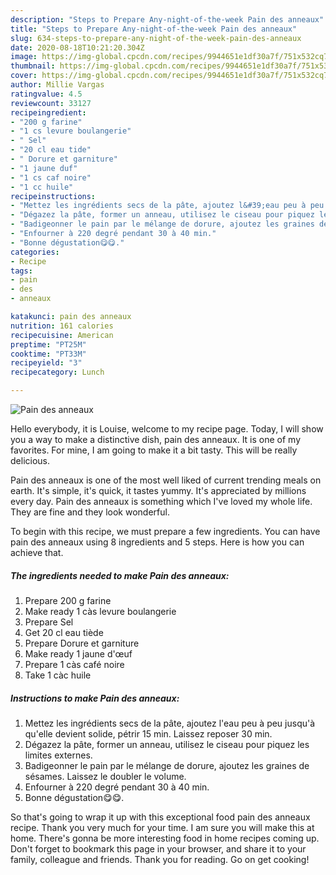 ```yaml
---
description: "Steps to Prepare Any-night-of-the-week Pain des anneaux"
title: "Steps to Prepare Any-night-of-the-week Pain des anneaux"
slug: 634-steps-to-prepare-any-night-of-the-week-pain-des-anneaux
date: 2020-08-18T10:21:20.304Z
image: https://img-global.cpcdn.com/recipes/9944651e1df30a7f/751x532cq70/pain-des-anneaux-photo-principale-de-la-recette.jpg
thumbnail: https://img-global.cpcdn.com/recipes/9944651e1df30a7f/751x532cq70/pain-des-anneaux-photo-principale-de-la-recette.jpg
cover: https://img-global.cpcdn.com/recipes/9944651e1df30a7f/751x532cq70/pain-des-anneaux-photo-principale-de-la-recette.jpg
author: Millie Vargas
ratingvalue: 4.5
reviewcount: 33127
recipeingredient:
- "200 g farine"
- "1 cs levure boulangerie"
- " Sel"
- "20 cl eau tide"
- " Dorure et garniture"
- "1 jaune duf"
- "1 cs caf noire"
- "1 cc huile"
recipeinstructions:
- "Mettez les ingrédients secs de la pâte, ajoutez l&#39;eau peu à peu jusqu&#39;à qu&#39;elle devient solide, pétrir 15 min. Laissez reposer 30 min."
- "Dégazez la pâte, former un anneau, utilisez le ciseau pour piquez les limites externes."
- "Badigeonner le pain par le mélange de dorure, ajoutez les graines de sésames. Laissez le doubler le volume."
- "Enfourner à 220 degré pendant 30 à 40 min."
- "Bonne dégustation😋😋."
categories:
- Recipe
tags:
- pain
- des
- anneaux

katakunci: pain des anneaux 
nutrition: 161 calories
recipecuisine: American
preptime: "PT25M"
cooktime: "PT33M"
recipeyield: "3"
recipecategory: Lunch

---
```



![Pain des anneaux](https://img-global.cpcdn.com/recipes/9944651e1df30a7f/751x532cq70/pain-des-anneaux-photo-principale-de-la-recette.jpg)

Hello everybody, it is Louise, welcome to my recipe page. Today, I will show you a way to make a distinctive dish, pain des anneaux. It is one of my favorites. For mine, I am going to make it a bit tasty. This will be really delicious.

Pain des anneaux is one of the most well liked of current trending meals on earth. It's simple, it's quick, it tastes yummy. It's appreciated by millions every day. Pain des anneaux is something which I've loved my whole life. They are fine and they look wonderful.




To begin with this recipe, we must prepare a few ingredients. You can have pain des anneaux using 8 ingredients and 5 steps. Here is how you can achieve that.

<!--inarticleads1-->

##### The ingredients needed to make Pain des anneaux:

1. Prepare 200 g farine
1. Make ready 1 càs levure boulangerie
1. Prepare  Sel
1. Get 20 cl eau tiède
1. Prepare  Dorure et garniture
1. Make ready 1 jaune d&#39;œuf
1. Prepare 1 càs café noire
1. Take 1 càc huile




<!--inarticleads2-->

##### Instructions to make Pain des anneaux:

1. Mettez les ingrédients secs de la pâte, ajoutez l&#39;eau peu à peu jusqu&#39;à qu&#39;elle devient solide, pétrir 15 min. Laissez reposer 30 min.
1. Dégazez la pâte, former un anneau, utilisez le ciseau pour piquez les limites externes.
1. Badigeonner le pain par le mélange de dorure, ajoutez les graines de sésames. Laissez le doubler le volume.
1. Enfourner à 220 degré pendant 30 à 40 min.
1. Bonne dégustation😋😋.




So that's going to wrap it up with this exceptional food pain des anneaux recipe. Thank you very much for your time. I am sure you will make this at home. There's gonna be more interesting food in home recipes coming up. Don't forget to bookmark this page in your browser, and share it to your family, colleague and friends. Thank you for reading. Go on get cooking!
